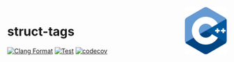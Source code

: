 <img align="right" width="96px" src="./assets/1200px_cpp_logo.svg.png">

# struct-tags

[![Clang Format](https://github.com/Dup4/struct-tags-cpp/workflows/Clang%20Format/badge.svg)](https://github.com/Dup4/struct-tags-cpp/actions/workflows/clang_format.yml)
[![Test](https://github.com/Dup4/struct-tags-cpp/workflows/Test/badge.svg)](https://github.com/Dup4/struct-tags-cpp/actions/workflows/test.yml)
[![codecov](https://codecov.io/gh/Dup4/struct-tags-cpp/branch/main/graph/badge.svg)](https://codecov.io/gh/Dup4/struct-tags-cpp)
